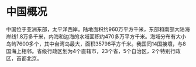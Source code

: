 # 中国概况

  中国位于亚洲东部，太平洋西岸。陆地面积约960万平方千米，东部和南部大陆海岸线1.8万多千米，内海和边海的水域面积约470多万平方千米。海域分布有大小岛屿7600多个，其中台湾岛最大，面积35798平方千米。我国同14国接壤，与8国海上相邻。省级行政区划为4个直辖市，23个省，5个自治区，2个特别行政区，首都北京。
